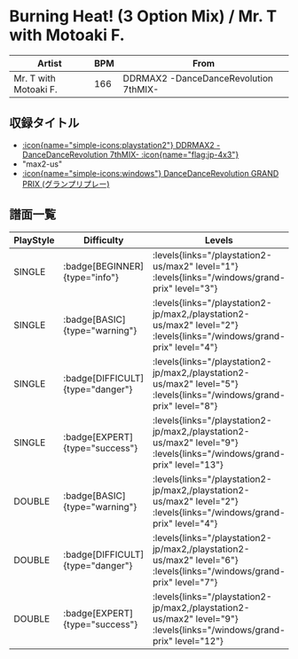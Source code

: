 # Burning Heat! (3 Option Mix) / Mr. T with Motoaki F.

|Artist|BPM|From|
|------|---|----|
|Mr. T with Motoaki F.|166|DDRMAX2 -DanceDanceRevolution 7thMIX-|

## 収録タイトル

- [:icon{name="simple-icons:playstation2"} DDRMAX2 -DanceDanceRevolution 7thMIX- :icon{name="flag:jp-4x3"}](/playstation2-jp/max2)
- "max2-us"
- [:icon{name="simple-icons:windows"} DanceDanceRevolution GRAND PRIX (グランプリプレー)](/windows/grand-prix)

## 譜面一覧

|PlayStyle|Difficulty|Levels|Notes|Movie|
|---------|----------|------|-----|-----|
|SINGLE| :badge[BEGINNER]{type="info"}| :levels{links="/playstation2-us/max2" level="1"} :levels{links="/windows/grand-prix" level="3"}|96/0||
|SINGLE| :badge[BASIC]{type="warning"}| :levels{links="/playstation2-jp/max2,/playstation2-us/max2" level="2"} :levels{links="/windows/grand-prix" level="4"}|116/12||
|SINGLE| :badge[DIFFICULT]{type="danger"}| :levels{links="/playstation2-jp/max2,/playstation2-us/max2" level="5"} :levels{links="/windows/grand-prix" level="8"}|200/29||
|SINGLE| :badge[EXPERT]{type="success"}| :levels{links="/playstation2-jp/max2,/playstation2-us/max2" level="9"} :levels{links="/windows/grand-prix" level="13"}|413/5||
|DOUBLE| :badge[BASIC]{type="warning"}| :levels{links="/playstation2-jp/max2,/playstation2-us/max2" level="2"} :levels{links="/windows/grand-prix" level="4"}|109/23||
|DOUBLE| :badge[DIFFICULT]{type="danger"}| :levels{links="/playstation2-jp/max2,/playstation2-us/max2" level="6"} :levels{links="/windows/grand-prix" level="7"}|200/22||
|DOUBLE| :badge[EXPERT]{type="success"}| :levels{links="/playstation2-jp/max2,/playstation2-us/max2" level="9"} :levels{links="/windows/grand-prix" level="12"}|314/1||
